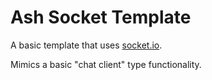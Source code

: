 Ash Socket Template
=========================
A basic template that uses [socket.io](//socket.io).

Mimics a basic "chat client" type functionality.